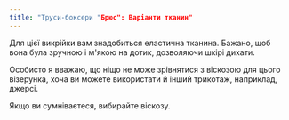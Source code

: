 ```yaml
---
title: "Труси-боксери "Брюс": Варіанти тканин"
---
```


Для цієї викрійки вам знадобиться еластична тканина. Бажано, щоб вона була зручною і м'якою на дотик, дозволяючи шкірі дихати.

Особисто я вважаю, що ніщо не може зрівнятися з віскозою для цього візерунка, хоча ви можете використати й інший трикотаж, наприклад, джерсі.

Якщо ви сумніваєтеся, вибирайте віскозу.
